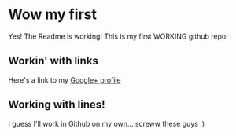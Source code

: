 Wow my first
==========
Yes!  The Readme is working!
This is my first WORKING github repo!

Workin' with links
-----------------
Here's a link to my [Google+ profile][1]


Working with lines!
----------
I guess I'll work in Github on my own... screww these guys :)

[1]: http://www.google.com/
